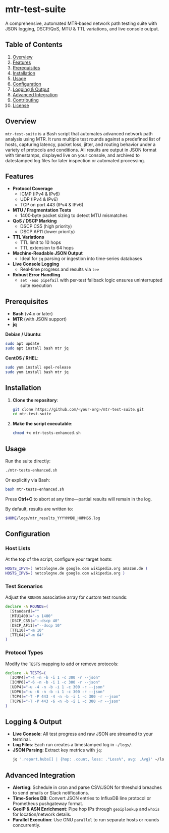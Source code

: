 # mtr-test-suite

A comprehensive, automated MTR‑based network path testing suite with JSON logging, DSCP/QoS, MTU & TTL variations, and live console output.

## Table of Contents

1. [Overview](#overview)  
2. [Features](#features)  
3. [Prerequisites](#prerequisites)  
4. [Installation](#installation)  
5. [Usage](#usage)  
6. [Configuration](#configuration)  
7. [Logging & Output](#logging--output)  
8. [Advanced Integration](#advanced-integration)  
9. [Contributing](#contributing)  
10. [License](#license)

## Overview

`mtr-test-suite` is a Bash script that automates advanced network path analysis using MTR. It runs multiple test rounds against a predefined list of hosts, capturing latency, packet loss, jitter, and routing behavior under a variety of protocols and conditions. All results are output in JSON format with timestamps, displayed live on your console, and archived to datestamped log files for later inspection or automated processing.

## Features

- **Protocol Coverage**  
  - ICMP (IPv4 & IPv6)  
  - UDP (IPv4 & IPv6)  
  - TCP on port 443 (IPv4 & IPv6)
- **MTU / Fragmentation Tests**  
  - 1400‑byte packet sizing to detect MTU mismatches
- **QoS / DSCP Marking**  
  - DSCP CS5 (high priority)  
  - DSCP AF11 (lower priority)
- **TTL Variations**  
  - TTL limit to 10 hops  
  - TTL extension to 64 hops
- **Machine‑Readable JSON Output**  
  - Ideal for `jq` parsing or ingestion into time‑series databases
- **Live Console Logging**  
  - Real‑time progress and results via `tee`
- **Robust Error Handling**  
  - `set -euo pipefail` with per‑test fallback logic ensures uninterrupted suite execution

## Prerequisites

- **Bash** (v4.x or later)  
- **MTR** (with JSON support)  
- **jq**  

**Debian / Ubuntu**:
```bash
sudo apt update
sudo apt install bash mtr jq
```
**CentOS / RHEL**:
```bash
sudo yum install epel-release
sudo yum install bash mtr jq
```

## Installation

1. **Clone the repository**:
   ```bash
   git clone https://github.com/<your-org>/mtr-test-suite.git
   cd mtr-test-suite
   ```
2. **Make the script executable**:
   ```bash
   chmod +x mtr-tests-enhanced.sh
   ```

## Usage

Run the suite directly:
```bash
./mtr-tests-enhanced.sh
```
Or explicitly via Bash:
```bash
bash mtr-tests-enhanced.sh
```

Press **Ctrl+C** to abort at any time—partial results will remain in the log.

By default, results are written to:
```bash
$HOME/logs/mtr_results_YYYYMMDD_HHMMSS.log
```

## Configuration

### Host Lists

At the top of the script, configure your target hosts:
```bash
HOSTS_IPV4=( netcologne.de google.com wikipedia.org amazon.de )
HOSTS_IPV6=( netcologne.de google.com wikipedia.org )
```

### Test Scenarios

Adjust the `ROUNDS` associative array for custom test rounds:
```bash
declare -A ROUNDS=(
  [Standard]=""
  [MTU1400]="-s 1400"
  [DSCP_CS5]="--dscp 40"
  [DSCP_AF11]="--dscp 10"
  [TTL10]="-m 10"
  [TTL64]="-m 64"
)
```

### Protocol Types

Modify the `TESTS` mapping to add or remove protocols:
```bash
declare -A TESTS=(
  [ICMP4]="-4 -n -b -i 1 -c 300 -r --json"
  [ICMP6]="-6 -n -b -i 1 -c 300 -r --json"
  [UDP4]="-u -4 -n -b -i 1 -c 300 -r --json"
  [UDP6]="-u -6 -n -b -i 1 -c 300 -r --json"
  [TCP4]="-T -P 443 -4 -n -b -i 1 -c 300 -r --json"
  [TCP6]="-T -P 443 -6 -n -b -i 1 -c 300 -r --json"
)
```

## Logging & Output

- **Live Console**: All test progress and raw JSON are streamed to your terminal.  
- **Log Files**: Each run creates a timestamped log in `~/logs/`.  
- **JSON Parsing**: Extract key metrics with `jq`:
  ```bash
  jq '.report.hubs[] | {hop: .count, loss: ."Loss%", avg: .Avg}' ~/logs/mtr_results_*.log
  ```

## Advanced Integration

- **Alerting**: Schedule in cron and parse CSV/JSON for threshold breaches to send emails or Slack notifications.  
- **Time‑Series DB**: Convert JSON entries to InfluxDB line protocol or Prometheus pushgateway format.  
- **GeoIP & ASN Enrichment**: Pipe hop IPs through `geoiplookup` and `whois` for location/network details.  
- **Parallel Execution**: Use GNU `parallel` to run separate hosts or rounds concurrently.
